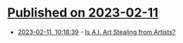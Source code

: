 # [Published on 2023-02-11](index.md)

* [2023-02-11, 10:18:39](https://news.ycombinator.com/item?id=34751031) - [Is A.I. Art Stealing from Artists?](https://www.newyorker.com/culture/infinite-scroll/is-ai-art-stealing-from-artists)

